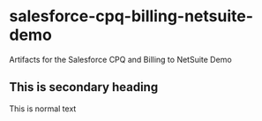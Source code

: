 # salesforce-cpq-billing-netsuite-demo
 Artifacts for the Salesforce CPQ and Billing to NetSuite Demo

## This is secondary heading
This is normal text
